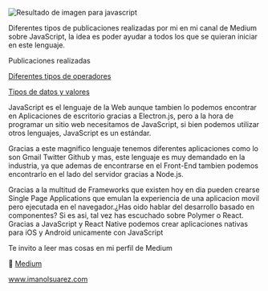  ![Resultado de imagen para javascript](https://cdn-images-1.medium.com/max/1200/1*H-25KB7EbSHjv70HXrdl6w.png)



Diferentes tipos de publicaciones realizadas por mi en mi canal de Medium sobre JavaScript, la idea es poder ayudar a todos los que se quieran iniciar en este lenguaje.



Publicaciones realizadas

[Diferentes tipos de operadores](https://github.com/FranciscoImanolSuarez/Javascript/blob/master/Javascript%20operadores.md)

[Tipos de datos y valores](https://github.com/FranciscoImanolSuarez/Javascript/blob/master/Tipos%20de%20datos%20y%20valores%20en%20Javascript.md)



JavaScript es el lenguaje de la Web aunque tambien lo podemos encontrar en Aplicaciones de escritorio gracias a Electron.js, pero a la hora de programar un sitio web necesitamos de JavaScript, si bien podemos utilizar otros lenguajes, JavaScript es un estándar.

Gracias a este magnifico lenguaje tenemos diferentes aplicaciones como lo son Gmail Twitter Github y mas, este lenguaje es muy demandado en la industria, ya que ademas de encontrarse en el Front-End tambien podemos encontrarlo en el lado del servidor gracias a Node.js.

Gracias a la multitud de Frameworks que existen hoy en dia pueden crearse Single Page Applications que emulan la experiencia de una aplicacion movil pero ejecutada en el navegador.¿Has oido hablar del desarrollo basado en componentes? Si es asi, tal vez has escuchado sobre Polymer o React. Gracias a JavaScript y React Native podemos crear aplicaciones nativas para iOS y Android unicamente con JavaScript



Te invito a leer mas cosas en mi perfil de Medium

📖 [Medium](https://medium.com/@imanol_suarez?source=post_header_lockup)

www.imanolsuarez.com